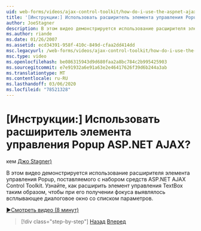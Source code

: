 ```yaml
---
uid: web-forms/videos/ajax-control-toolkit/how-do-i-use-the-aspnet-ajax-popup-control-extender
title: '[Инструкции:] Использовать расширитель элемента управления Popup ASP.NET AJAX? | Документы Майкрософт'
author: JoeStagner
description: В этом видео демонстрируется использование расширителя элемента управления Popup, поставляемого с набором средств ASP.NET AJAX Control Toolkit. Узнайте, как расширить элемент управления TextBox таким образом, чтобы...
ms.author: riande
ms.date: 01/26/2007
ms.assetid: ecd34391-958f-410c-849d-cfaa2dd414dd
msc.legacyurl: /web-forms/videos/ajax-control-toolkit/how-do-i-use-the-aspnet-ajax-popup-control-extender
msc.type: video
ms.openlocfilehash: be086315943d9d680faa2a8bc784c2b995425903
ms.sourcegitcommit: e7e91932a6e91a63e2e46417626f39d6b244a3ab
ms.translationtype: MT
ms.contentlocale: ru-RU
ms.lasthandoff: 03/06/2020
ms.locfileid: "78521328"
---
```

# <a name="how-do-i-use-the-aspnet-ajax-popup-control-extender"></a>[Инструкции:] Использовать расширитель элемента управления Popup ASP.NET AJAX?

кем [Джо Stagner)](https://github.com/JoeStagner)

В этом видео демонстрируется использование расширителя элемента управления Popup, поставляемого с набором средств ASP.NET AJAX Control Toolkit. Узнайте, как расширить элемент управления TextBox таким образом, чтобы при его получении фокуса выявлялось всплывающее диалоговое окно со списком параметров.

[&#9654;Смотреть видео (8 минут)](https://channel9.msdn.com/Blogs/ASP-NET-Site-Videos/how-do-i-use-the-aspnet-ajax-popup-control-extender)

> [!div class="step-by-step"]
> [Назад](how-do-i-use-the-aspnet-ajax-textboxwatermark-control-extender.md)
> [Вперед](how-do-i-use-the-aspnet-ajax-modalpopup-extender-control.md)
